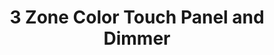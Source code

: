 ---
model: ZB-3007
vendor: RGB Genie
title: 3 Zone Color Touch Panel and Dimmer
category: remote
supports: click, batterypct
image: /assets/images/devices/RGB_Genie_ZGRC-KEY-013.jpg
zigbeemodel: ['ZGRC-KEY-013']
compatible: [z2m]
mlink: https://rgbgenie.com/?product=rgbgenie-color-touch-panel-and-dimmer-white-zigbee
link: https://www.amazon.com/RGBgenie-Controller-Repeater-Philips-ZB-3007/dp/B07GBHBXM6/
link2: 
link3: 
---